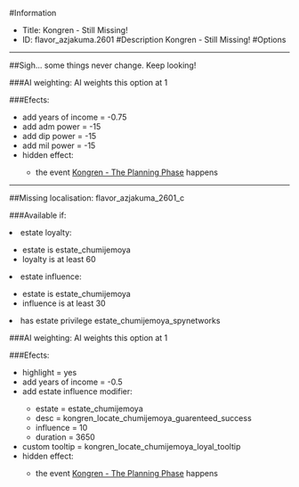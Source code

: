 #Information
 - Title: Kongren - Still Missing!
 - ID: flavor_azjakuma.2601
#Description
Kongren - Still Missing!
#Options

___
##Sigh... some things never change. Keep looking!

###AI weighting:
AI weights this option at 1


###Efects:<ul><li>add years of income = -0.75</li><li>add adm power = -15</li><li>add dip power = -15</li><li>add mil power = -15</li><li>hidden effect:</li><ul><li>the event [Kongren - The Planning Phase](../events/kongren_the_planning_phase.md) happens</li></ul></ul>

___
##Missing localisation: flavor_azjakuma_2601_c

###Available if:
<li>estate loyalty:</li><ul><li>estate is estate_chumijemoya</li><li>loyalty is at least 60</li></ul><li>estate influence:</li><ul><li>estate is estate_chumijemoya</li><li>influence is at least 30</li></ul><li>has estate privilege estate_chumijemoya_spynetworks</li>

###AI weighting:
AI weights this option at 1


###Efects:<ul><li>highlight = yes</li><li>add years of income = -0.5</li><li>add estate influence modifier:</li><ul><li>estate = estate_chumijemoya</li><li>desc = kongren_locate_chumijemoya_guarenteed_success</li><li>influence = 10</li><li>duration = 3650</li></ul><li>custom tooltip = kongren_locate_chumijemoya_loyal_tooltip</li><li>hidden effect:</li><ul><li>the event [Kongren - The Planning Phase](../events/kongren_the_planning_phase.md) happens</li></ul></ul>
